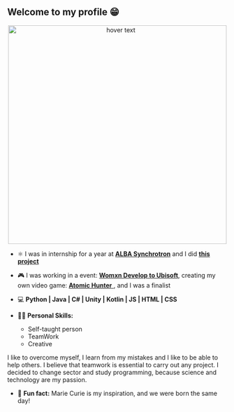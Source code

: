 ## Welcome to my profile 😁

<p align="center">
  <img src="https://user-images.githubusercontent.com/73069754/165260258-fd54d392-973d-47ac-a29b-1767dba36583.png" width="500" title="hover text">  
</p>

 -  ⚛ I was in internship for a year at [**ALBA Synchrotron**](https://www.cells.es/es/) and I did [**this project**](https://github.com/saidaHF/EPSUserGUI)

 -  🎮 I was working in a event: [**Womxn Develop to Ubisoft**](https://www.youtube.com/watch?v=l4qxms2-55o&ab_channel=UbisoftParis), creating my own video game: [**Atomic Hunter** ](https://github.com/saidaHF/Atomic-Hunter.git), and I was a finalist
 
 - 💻 **Python | Java | C# | Unity | Kotlin | JS | HTML | CSS**
 
 - 👩🏻 **Personal Skills:** 
     - Self-taught person
     - TeamWork
     - Creative

I like to overcome myself, I learn from my mistakes and I like to be able to help others. I believe that teamwork is essential to carry out any project.
I decided to change sector and study programming, because science and technology are my passion.

- 🌙 **Fun fact:** Marie Curie is my inspiration, and we were born the same day!


